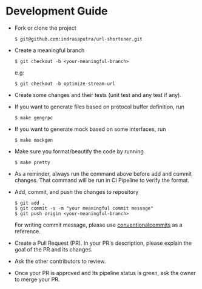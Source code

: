 # Development Guide

- Fork or clone the project

    ```
    $ git@github.com:indrasaputra/url-shortener.git
    ```

- Create a meaningful branch

    ```
    $ git checkout -b <your-meaningful-branch>
    ```

    e.g:

    ```
    $ git checkout -b optimize-stream-url
    ```

- Create some changes and their tests (unit test and any test if any).

- If you want to generate files based on protocol buffer definition, run

    ```
    $ make gengrpc
    ```

- If you want to generate mock based on some interfaces, run

    ```
    $ make mockgen
    ```

- Make sure you format/beautify the code by running

    ```
    $ make pretty
    ```

- As a reminder, always run the command above before add and commit changes.
    That command will be run in CI Pipeline to verify the format.

- Add, commit, and push the changes to repository

    ```
    $ git add .
    $ git commit -s -m "your meaningful commit message"
    $ git push origin <your-meaningful-branch>
    ```

    For writing commit message, please use [conventionalcommits](https://www.conventionalcommits.org/en/v1.0.0/) as a reference.

- Create a Pull Request (PR). In your PR's description, please explain the goal of the PR and its changes.

- Ask the other contributors to review.

- Once your PR is approved and its pipeline status is green, ask the owner to merge your PR.